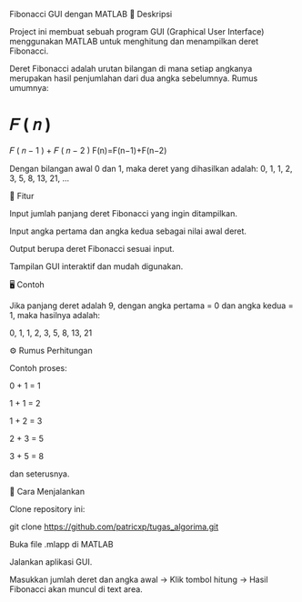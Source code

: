 Fibonacci GUI dengan MATLAB
📌 Deskripsi

Project ini membuat sebuah program GUI (Graphical User Interface) menggunakan MATLAB untuk menghitung dan menampilkan deret Fibonacci.

Deret Fibonacci adalah urutan bilangan di mana setiap angkanya merupakan hasil penjumlahan dari dua angka sebelumnya. Rumus umumnya:

𝐹
(
𝑛
)
=
𝐹
(
𝑛
−
1
)
+
𝐹
(
𝑛
−
2
)
F(n)=F(n−1)+F(n−2)

Dengan bilangan awal 0 dan 1, maka deret yang dihasilkan adalah:
0, 1, 1, 2, 3, 5, 8, 13, 21, ...

🎯 Fitur

Input jumlah panjang deret Fibonacci yang ingin ditampilkan.

Input angka pertama dan angka kedua sebagai nilai awal deret.

Output berupa deret Fibonacci sesuai input.

Tampilan GUI interaktif dan mudah digunakan.

🖥️ Contoh

Jika panjang deret adalah 9, dengan angka pertama = 0 dan angka kedua = 1, maka hasilnya adalah:

0, 1, 1, 2, 3, 5, 8, 13, 21

⚙️ Rumus Perhitungan

Contoh proses:

0 + 1 = 1

1 + 1 = 2

1 + 2 = 3

2 + 3 = 5

3 + 5 = 8

dan seterusnya.

🚀 Cara Menjalankan

Clone repository ini:

git clone https://github.com/patricxp/tugas_algorima.git

Buka file .mlapp di MATLAB

Jalankan aplikasi GUI.

Masukkan jumlah deret dan angka awal → Klik tombol hitung → Hasil Fibonacci akan muncul di text area.
